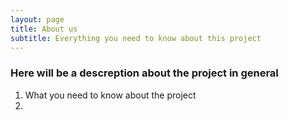 ```yaml
---
layout: page
title: About us
subtitle: Everything you need to know about this project
---
```



### Here will be a descreption about the project in general

 1. What you need to know about the project
 2. 


